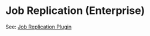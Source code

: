 # Job Replication (Enterprise)

See: [Job Replication Plugin](/administration/cluster/replication/index.md#job-replication-plugin)

